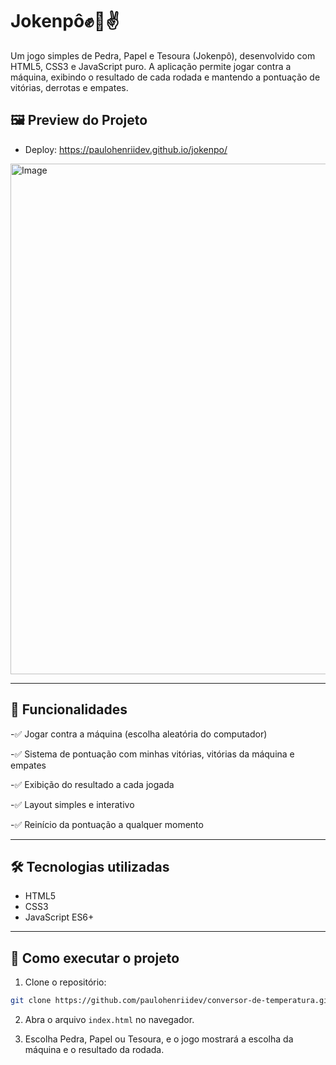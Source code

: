 # Jokenpô✊🤚✌️ 

Um jogo simples de Pedra, Papel e Tesoura (Jokenpô), desenvolvido com HTML5, CSS3 e JavaScript puro.
A aplicação permite jogar contra a máquina, exibindo o resultado de cada rodada e mantendo a pontuação de vitórias, derrotas e empates.


## 🖼️ Preview do Projeto
- Deploy: https://paulohenriidev.github.io/jokenpo/
<img width="844" height="817" alt="Image" src="https://github.com/user-attachments/assets/9312f45f-965f-4e64-abe8-60b52492bad8" />

---

## 🚀 Funcionalidades

-✅ Jogar contra a máquina (escolha aleatória do computador)

-✅ Sistema de pontuação com minhas vitórias, vitórias da máquina e empates

-✅ Exibição do resultado a cada jogada

-✅ Layout simples e interativo

-✅ Reinício da pontuação a qualquer momento

---

## 🛠️ Tecnologias utilizadas

- HTML5
- CSS3
- JavaScript ES6+

---

## 🔧 Como executar o projeto

1. Clone o repositório:
```bash
git clone https://github.com/paulohenriidev/conversor-de-temperatura.git
```

2. Abra o arquivo ```index.html``` no navegador.

3. Escolha Pedra, Papel ou Tesoura, e o jogo mostrará a escolha da máquina e o resultado da rodada.
